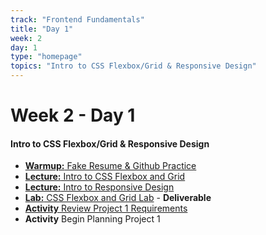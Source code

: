 ```yaml
---
track: "Frontend Fundamentals"
title: "Day 1"
week: 2
day: 1
type: "homepage"
topics: "Intro to CSS Flexbox/Grid & Responsive Design"
---
```


# Week 2 - Day 1

#### Intro to CSS Flexbox/Grid & Responsive Design
- [**Warmup:** Fake Resume & Github Practice](/frontend-fundamentals/week-2/day-1/lecture-materials/fake-resume/)
- [**Lecture:** Intro to CSS Flexbox and Grid](/frontend-fundamentals/week-2/day-1/lecture-materials/intro-to-css-flexbox-and-css-grid/)
- [**Lecture:** Intro to Responsive Design](/frontend-fundamentals/week-2/day-1/lecture-materials/intro-to-responsive-design/)
- [**Lab:** CSS Flexbox and Grid Lab](/frontend-fundamentals/week-2/day-1/labs/flexbox-and-grid-lab/) - **Deliverable**
- [**Activity** Review Project 1 Requirements](/unit-projects/unit-one-project-requirements/)
- **Activity** Begin Planning Project 1

<!-- 

<hr>


#### Lesson Recordings

- [**Fake Resume Walkthrough**]()
- [**Intro to CSS Flexbox and Grid Part**]()
- [**Success Tips**]() 
- [**Intro to Responsive Design**]() 
 -->

